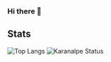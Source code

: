 ### Hi there 👋

## Stats
![Top Langs](https://github-readme-stats.vercel.app/api/top-langs/?username=rickards&layout=compact)
![Karanalpe Status](https://github-readme-stats.vercel.app/api?username=rickards&show_icons=true)

<!--
**rickards/rickards** is a ✨ _special_ ✨ repository because its `README.md` (this file) appears on your GitHub profile.

Here are some ideas to get you started:

- 🔭 I’m currently working on ...
- 🌱 I’m currently learning ...
- 👯 I’m looking to collaborate on ...
- 🤔 I’m looking for help with ...
- 💬 Ask me about ...
- 📫 How to reach me: ...
- 😄 Pronouns: ...
- ⚡ Fun fact: ...
-->

